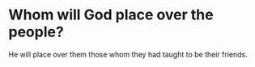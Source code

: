 # Whom will God place over the people?

He will place over them those whom they had taught to be their friends.

